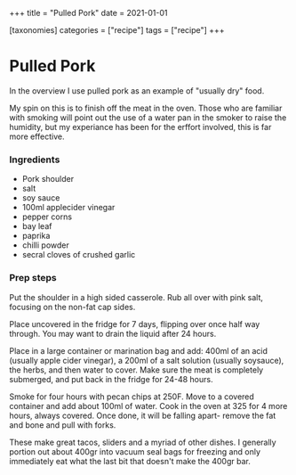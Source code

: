 +++
title = "Pulled Pork"
date = 2021-01-01

[taxonomies]
categories = ["recipe"]
tags = ["recipe"]
+++

# Pulled Pork

In the overview I use pulled pork as an example of "usually dry" food.

My spin on this is to finish off the meat in the oven. Those who are familiar with smoking
 will point out the use of a water pan in the smoker to raise the humidity, but my experiance has been
 for the erffort involved, this is far more effective.


<!-- more -->


### Ingredients

- Pork shoulder
- salt
- soy sauce
- 100ml applecider vinegar
- pepper corns
- bay leaf
- paprika
- chilli powder
- secral cloves of crushed garlic 

### Prep steps

Put the shoulder in a high sided casserole. Rub all over with pink salt, focusing on the non-fat cap sides.

Place uncovered in the fridge for 7 days, flipping over once half way through. You may want to drain the liquid after 24 hours.  

Place in a large container or marination bag and add: 400ml of an acid (usually apple cider vinegar), a 200ml of a salt solution (usually soysauce), the herbs, and then water to cover.
Make sure the meat is completely submerged, and put back in the fridge for 24-48 hours.

Smoke for four hours with pecan chips at 250F.  Move to a covered container and add about 100ml of water. Cook in the oven at 325 for 4 more hours, always covered.
Once done, it will be falling apart- remove the fat and bone and pull with forks.

These make great tacos, sliders and a myriad of other dishes. I generally portion out about 400gr into vacuum seal bags for freezing and only immediately eat what the last 
bit that doesn't make the 400gr bar.

